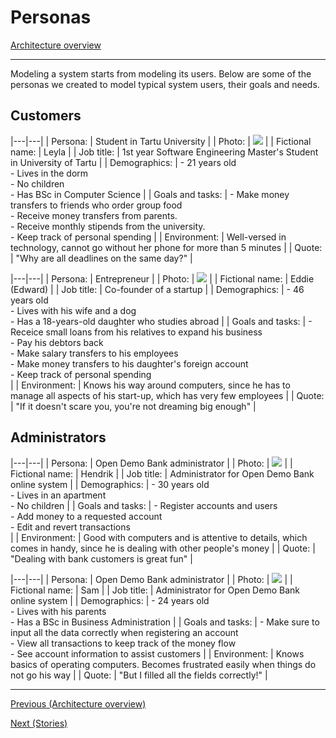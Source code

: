 # Personas

[Architecture overview](index.html)

---

Modeling a system starts from modeling its users. Below are some of the personas we created to model typical system users, their goals and needs.

## Customers

|---|---|
| Persona: | Student in Tartu University |
| Photo: | ![](https://bhaskarclasses.com/galleryimg/a0e4aca6da1783ba2cdb2b7f644367fc.jpg) |
| Fictional name: | Leyla |
| Job title: | 1st year Software Engineering Master's Student in University of Tartu |
| Demographics: | - 21 years old <br> - Lives in the dorm <br> - No children <br> - Has BSc in Computer Science |
| Goals and tasks: | - Make money transfers to friends who order group food <br> - Receive money transfers from parents. <br> - Receive monthly stipends from the university. <br> - Keep track of personal spending |
| Environment: | Well-versed in technology, cannot go without her phone for more than 5 minutes |
| Quote: | "Why are all deadlines on the same day?" |

|---|---|
| Persona: | Entrepreneur  |
| Photo: | ![](https://media.istockphoto.com/photos/mid-adult-businessman-at-work-picture-id1150504096?k=20&m=1150504096&s=612x612&w=0&h=Hqp44ZIDsnIB79yEVSiUQNO-MiCvSbBMNkrODNsHm_I=) |
| Fictional name: | Eddie (Edward) |
| Job title: | Co-founder of a startup |
| Demographics: | - 46 years old <br> - Lives with his wife and a dog <br> - Has a 18-years-old daughter who studies abroad |
| Goals and tasks: | - Receice small loans from his relatives to expand his business <br> - Pay his debtors back <br> - Make salary transfers to his employees <br> - Make money transfers to his daughter's foreign account <br> - Keep track of personal spending <br> |
| Environment: | Knows his way around computers, since he has to manage all aspects of his start-up, which has very few employees |
| Quote: | "If it doesn't scare you, you're not dreaming big enough" |

## Administrators

|---|---|
| Persona: | Open Demo Bank administrator |
| Photo: | ![](https://us.123rf.com/450wm/ammentorp/ammentorp1806/ammentorp180600543/103448135-software-developers-sitting-at-office-working-on-computers-happy-application-developer-working-on-a-.jpg?ver=6) |
| Fictional name: | Hendrik |
| Job title: | Administrator for Open Demo Bank online system |
| Demographics: | - 30 years old <br> - Lives in an apartment <br> - No children |
| Goals and tasks: | - Register accounts and users <br> - Add money to a requested account <br> - Edit and revert transactions <br> |
| Environment: | Good with computers and is attentive to details, which comes in handy, since he is dealing with other people's money |
| Quote: | "Dealing with bank customers is great fun" |

|---|---|
| Persona: | Open Demo Bank administrator |
| Photo: | ![](https://us.123rf.com/450wm/antonioguillem/antonioguillem1605/antonioguillem160500011/59038852-entrepreneur-angry-and-furious-with-a-laptop-in-a-little-office-or-home.jpg?ver=6) |
| Fictional name: | Sam |
| Job title: | Administrator for Open Demo Bank online system |
| Demographics: | - 24 years old <br> - Lives with his parents <br> - Has a BSc in Business Administration |
| Goals and tasks: | - Make sure to input all the data correctly when registering an account <br> - View all transactions to keep track of the money flow  <br> - See account information to assist customers |
| Environment: | Knows basics of operating computers. Becomes frustrated easily when things do not go his way |
| Quote: | "But I filled all the fields correctly!" |

---

[Previous (Architecture overview)](index.html)

[Next (Stories)](stories.html)
